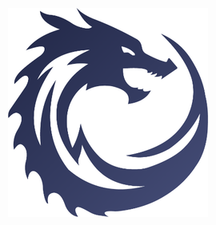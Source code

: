 <p align="center"><a href="http://dcrums.org" target="_blank"><img src="https://github.com/Darkking1098/Vector/blob/main/public/vector/spider/images/logo.png" width="400" alt="Vector Logo"></a></p>
